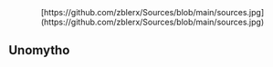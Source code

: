 <div align="center">
[https://github.com/zblerx/Sources/blob/main/sources.jpg](https://github.com/zblerx/Sources/blob/main/sources.jpg)
</div>

## Unomytho
